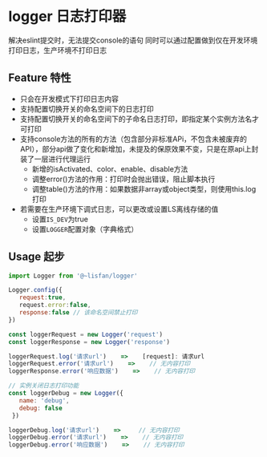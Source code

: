# logger 日志打印器

解决eslint提交时，无法提交console的语句
同时可以通过配置做到仅在开发环境打印日志，生产环境不打印日志


## Feature 特性
- 只会在开发模式下打印日志内容
- 支持配置切换开关的命名空间下的日志打印
- 支持配置切换开关的命名空间下的子命名日志打印，即指定某个实例方法名才可打印
- 支持console方法的所有的方法（包含部分非标准APi，不包含未被废弃的API），部分api做了变化和新增加，未提及的保原效果不变，只是在原api上封装了一层进行代理运行
   - 新增的isActivated、color、enable、disable方法
   - 调整error()方法的作用：打印时会抛出错误，阻止脚本执行
   - 调整table()方法的作用：如果数据非array或object类型，则使用this.log打印
- 若需要在生产环境下调式日志，可以更改或设置LS离线存储的值
   - 设置`IS_DEV`为true
   - 设置`LOGGER`配置对象（字典格式）

## Usage 起步

``` js
import Logger from '@~lisfan/logger'

Logger.config({
   request:true,
   request.error:false,
   response:false // 该命名空间禁止打印
})

const loggerRequest = new Logger('request')
const loggerResponse = new Logger('response')

loggerRequest.log('请求url')    =>    [request]: 请求url
loggerRequest.error('请求url')    =>    // 无内容打印
loggerResponse.error('响应数据')    =>    // 无内容打印

// 实例关闭日志打印功能
const loggerDebug = new Logger({
   name: 'debug',
   debug: false
 })

loggerDebug.log('请求url')    =>     // 无内容打印
loggerDebug.error('请求url')    =>    // 无内容打印
loggerDebug.error('响应数据')    =>    // 无内容打印

```
